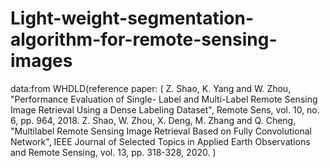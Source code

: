 # Light-weight-segmentation-algorithm-for-remote-sensing-images
data:from WHDLD(reference paper:
(
Z. Shao, K. Yang and W. Zhou, "Performance Evaluation of Single- Label and Multi-Label Remote Sensing Image Retrieval Using a Dense Labeling Dataset", Remote Sens, vol. 10, no. 6, pp. 964, 2018.
Z. Shao, W. Zhou, X. Deng, M. Zhang and Q. Cheng, "Multilabel Remote Sensing Image Retrieval Based on Fully Convolutional Network", IEEE Journal of Selected Topics in Applied Earth Observations and Remote Sensing, vol. 13, pp. 318-328, 2020.
)
